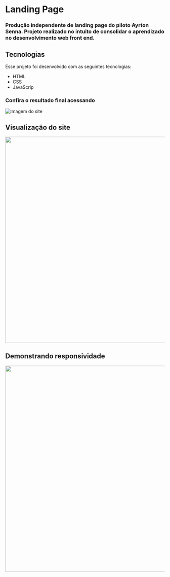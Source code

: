# Landing Page

### Produção independente de landing page do piloto Ayrton Senna. Projeto realizado no intuito de consolidar o aprendizado no desenvolvimento web front end.

## Tecnologias

<p>Esse projeto foi desenvolvido com as seguintes tecnologias:

- HTML
- CSS
- JavaScrip
</p>

### Confira o resultado final acessando 

![Imagem do site]()

## Visualização do site

<p align="center">
<img width="650" heidht="auto" src="">
</p>

## Demonstrando responsividade

<p align="center">
<img width="650" heidht="auto" src="">
</p>